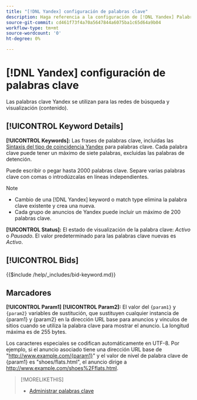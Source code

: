 ```yaml
---
title: "[!DNL Yandex] configuración de palabras clave"
description: Haga referencia a la configuración de [!DNL Yandex] Palabras clave.
source-git-commit: cd461f73f4a70a5647844a6075ba1c65d64a9b04
workflow-type: tm+mt
source-wordcount: '0'
ht-degree: 0%

---
```


# [!DNL Yandex] configuración de palabras clave

Las palabras clave Yandex se utilizan para las redes de búsqueda y visualización (contenido).

<!-- Note to self: Yandex doesn't have separate website placements for display; users use keywords for the sites/parts of the content network on which they want to advertise. -->

## [!UICONTROL Keyword Details]

**[!UICONTROL Keywords]:** Las frases de palabras clave, incluidas las [Sintaxis del tipo de coincidencia Yandex](https://yandex.com/support/direct/keywords/symbols-and-operators.html) para palabras clave. Cada palabra clave puede tener un máximo de siete palabras, excluidas las palabras de detención.

Puede escribir o pegar hasta 2000 palabras clave. Separe varias palabras clave con comas o introdúzcalas en líneas independientes.

>[!NOTE]
>
>* Cambio de una [!DNL Yandex] keyword o match type elimina la palabra clave existente y crea una nueva.
>* Cada grupo de anuncios de Yandex puede incluir un máximo de 200 palabras clave.


**[!UICONTROL Status]:** El estado de visualización de la palabra clave: *Activo* o *Pausado*. El valor predeterminado para las palabras clave nuevas es *Activo*.

## [!UICONTROL Bids]

<!-- **[!UICONTROL Bid]:** -->

{{$include /help/_includes/bid-keyword.md}}

## Marcadores

**[!UICONTROL Param1]** **[!UICONTROL Param2]:** El valor del `{param1}` y `{param2}` variables de sustitución, que sustituyen cualquier instancia de {param1} y {param2} en la dirección URL base para anuncios y vínculos de sitios cuando se utiliza la palabra clave para mostrar el anuncio. La longitud máxima es de 255 bytes.

Los caracteres especiales se codifican automáticamente en UTF-8. Por ejemplo, si el anuncio asociado tiene una dirección URL base de &quot;http://www.example.com/{param1}&quot; y el valor de nivel de palabra clave de {param1} es &quot;shoes/flats.html&quot;, el anuncio dirige a http://www.example.com/shoes%2Fflats.html.

>[!MORELIKETHIS]
>
>* [Administrar palabras clave](/help/search-social-commerce/campaign-management/campaigns/keyword-manage.md)

